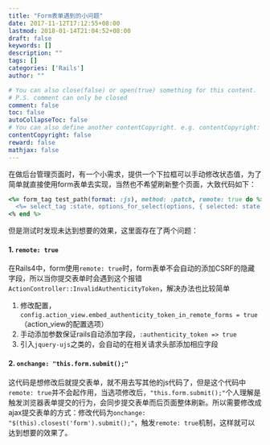 ```yaml
---
title: "Form表单遇到的小问题"
date: 2017-11-12T17:12:55+08:00
lastmod: 2018-01-14T21:04:52+08:00
draft: false
keywords: []
description: ""
tags: []
categories: ['Rails']
author: ""

# You can also close(false) or open(true) something for this content.
# P.S. comment can only be closed
comment: false
toc: false
autoCollapseToc: false
# You can also define another contentCopyright. e.g. contentCopyright: "This is another copyright."
contentCopyright: false
reward: false
mathjax: false
---
```



在做后台管理页面时，有一个小需求，提供一个下拉框可以手动修改状态值，为了简单就直接使用form表单去实现，当然也不希望刷新整个页面，大致代码如下：
<!--more-->

```Ruby
<%= form_tag test_path(format: :js), method: :patch, remote: true do %>
  <%= select_tag :state, options_for_select(options, { selected: state }), { onchange: "this.form.submit();" } %>
<% end %>
```

但是测试时发现未达到想要的效果，这里面存在了两个问题：

#### 1. `remote: true`

   在Rails4中，form使用`remote: true`时，form表单不会自动的添加CSRF的隐藏字段，所以当你提交表单时会遇到这个报错`ActionController::InvalidAuthenticityToken`，解决办法也比较简单

   1. 修改配置，`config.action_view.embed_authenticity_token_in_remote_forms = true`（action_view的配置选项）
   2. 手动添加参数保证rails自动添加字段，`:authenticity_token => true`
   3. 引入`jquery-ujs`之类的，会自动的在相关请求头部添加相应字段
   

#### 2. `onchange: "this.form.submit();"`

   这代码是想修改后就提交表单，就不用去写其他的js代码了，但是这个代码中`remote: true`并不会起作用，当选项修改后，`"this.form.submit();"`个人理解是触发浏览器表单提交的行为，会同步提交表单而后页面整体刷新。所以需要修改成ajax提交表单的方式：修改代码为`onchange: "$(this).closest('form').submit();"`，触发`remote: true`机制，这样就可以达到想要的效果了。
